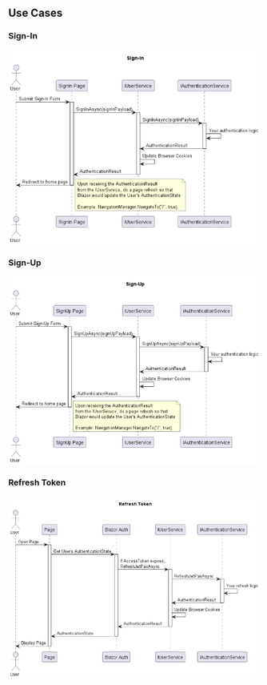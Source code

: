 ## Use Cases

### Sign-In

![sign-in](04.use-cases/sign-in.png)

### Sign-Up

![sign-up](04.use-cases/sign-up.png)

### Refresh Token

![refresh-token](04.use-cases/refresh-token.png)